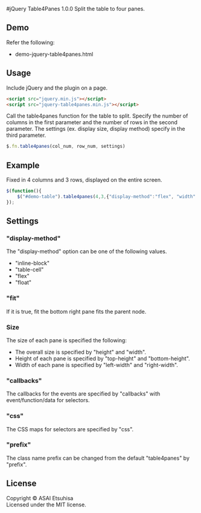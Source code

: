 #jQuery Table4Panes 1.0.0
Split the table to four panes.

## Demo
Refer the following:
* demo-jquery-table4panes.html

## Usage

Include jQuery and the plugin on a page.

```html
<script src="jquery.min.js"></script>
<script src="jquery-table4panes.min.js"></script>
```

Call the table4panes function for the table to split.
Specify the number of columns in the first parameter and the number of rows in the second parameter.
The settings (ex. display size, display method) specify in the third parameter.

```js
$.fn.table4panes(col_num, row_num, settings)
```

## Example

Fixed in 4 columns and 3 rows, displayed on the entire screen.

```js
$(function(){
    $("#demo-table").table4panes(4,3,{"display-method":"flex", "width":"100%", "height":"100%", "fit":true});
});
```

## Settings

### "display-method"
The "display-method" option can be one of the following values.
* "inline-block"
* "table-cell"
* "flex"
* "float"

### "fit"
If it is true, fit the bottom right pane fits the parent node.

### Size
The size of each pane is specified the following:
* The overall size is specified by "height" and "width".
* Height of each pane is specified by "top-height" and "bottom-height".
* Width of each pane is specified by "left-width" and "right-width".

### "callbacks"
The callbacks for the events are specified by "callbacks" with event/function/data for selectors.

### "css"
The CSS maps for selectors are specified by "css".

### "prefix"
The class name prefix can be changed from the default "table4panes" by "prefix".

## License
Copyright &copy; ASAI Etsuhisa<br>
Licensed under the MIT license.

